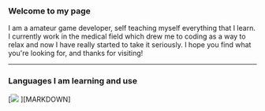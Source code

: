### Welcome to my page

I am a amateur game developer, self teaching myself everything that I learn. I currently work in the medical field which drew me to coding as a way to relax and now I have really started to take it seriously. I hope you find what you're looking for, and thanks for visiting!

---

### Languages I am learning and use
[![](https://img.shields.io/badge/Markdown-000000?style=for-the-badge&logo=markdown&logoColor=white)&nbsp;][MARKDOWN]
